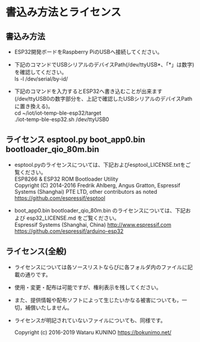 # 書込み方法とライセンス

## 書込み方法  

* ESP32開発ボードをRaspberry PiのUSBへ接続してください。  

* 下記のコマンドでUSBシリアルのデバイスPath(/dev/ttyUSB*、「*」は数字)を確認してください。  
		ls -l /dev/serial/by-id/

* 下記のコマンドを入力するとESP32へ書き込むことが出来ます(/dev/ttyUSB0の数字部分を、上記で確認したUSBシリアルのデバイスPathに置き換える)。  
		cd ~/iot/iot-temp-ble-esp32/target  
		./iot-temp-ble-esp32.sh /dev/ttyUSB0  

## ライセンス esptool.py boot_app0.bin bootloader_qio_80m.bin

* esptool.pyのライセンスについては、下記およびesptool_LICENSE.txtをご覧ください。  
		ESP8266 & ESP32 ROM Bootloader Utility  
		Copyright (C) 2014-2016 Fredrik Ahlberg, Angus Gratton, Espressif Systems (Shanghai) PTE LTD, other contributors as noted  
		<https://github.com/espressif/esptool>

* boot_app0.bin bootloader_qio_80m.bin のライセンスについては、下記および esp32_LICENSE.md をご覧ください。  
		Espressif Systems (Shanghai, China) http://www.espressif.com
		<https://github.com/espressif/arduino-esp32>

## ライセンス(全般)

* ライセンスについては各ソースリストならびに各フォルダ内のファイルに記載の通りです。  
* 使用・変更・配布は可能ですが、権利表示を残してください。  
* また、提供情報や配布ソフトによって生じたいかなる被害についても，一切，補償いたしません。  
* ライセンスが明記されていないファイルについても、同様です。  

	Copyright (c) 2016-2019 Wataru KUNINO <https://bokunimo.net/>


